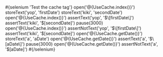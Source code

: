 \#{selenium 'Test the cache tag'} open('@{UseCache.index()}') storeText('yop', 'firstDate') storeText('kiki', 'secondDate') open('@{UseCache.index()}') assertText('yop', '$\[firstDate\]') assertText('kiki', '$\[secondDate\]') pause(3000) open('@{UseCache.index()}') assertNotText('yop', '$\[firstDate\]') assertText('kiki', '$\[secondDate\]') open('@{UseCache.getDate()}') storeText('a', 'aDate') open('@{UseCache.getDate()}') assertText('a', '$\[aDate\]') pause(3000) open('@{UseCache.getDate()}') assertNotText('a', '$\[aDate\]') \#{/selenium}
